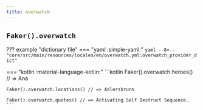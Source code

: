 ```yaml
---
title: overwatch
---
```


## `Faker().overwatch`

??? example "dictionary file"
    === "yaml :simple-yaml:"
        ```yaml
        --8<-- "core/src/main/resources/locales/en/overwatch.yml:overwatch_provider_dict"
        ```

=== "kotlin :material-language-kotlin:"
    ```kotlin
    Faker().overwatch.heroes() // => Ana

    Faker().overwatch.locations() // => Adlersbrunn

    Faker().overwatch.quotes() // => Activating Self Destruct Sequence.
    ```
